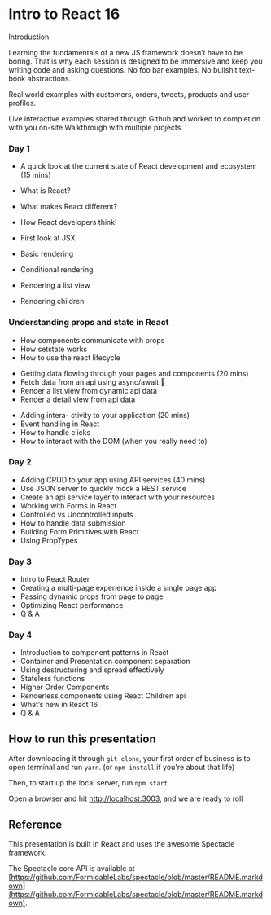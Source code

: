 # Intro to React 16

Introduction

Learning the fundamentals of a new JS framework doesn’t have to be boring. That
is why each session is designed to be immersive and keep you writing code and
asking questions. No foo bar examples. No bullshit text-book abstractions.

Real world examples with customers, orders, tweets, products and user profiles.

Live interactive examples shared through Github and worked to completion with
you on-site Walkthrough with multiple projects

### Day 1

* A quick look at the current state of React development and ecosystem (15 mins)
* What is React?
* What makes React different?
* How React developers think!

* First look at JSX
* Basic rendering
* Conditional rendering
* Rendering a list view
* Rendering children

### Understanding props and state in React

* How components communicate with props
* How setstate works
* How to use the react lifecycle

- Getting data flowing through your pages and components (20 mins)
- Fetch data from an api using async/await 🙌
- Render a list view from dynamic api data
- Render a detail view from api data

* Adding intera- ctivity to your application (20 mins)
* Event handling in React
* How to handle clicks
* How to interact with the DOM (when you really need to)

### Day 2

* Adding CRUD to your app using API services (40 mins)
* Use JSON server to quickly mock a REST service
* Create an api service layer to interact with your resources
* Working with Forms in React
* Controlled vs Uncontrolled inputs
* How to handle data submission
* Building Form Primitives with React
* Using PropTypes

### Day 3

* Intro to React Router
* Creating a multi-page experience inside a single page app
* Passing dynamic props from page to page
* Optimizing React performance
* Q & A

### Day 4

* Introduction to component patterns in React
* Container and Presentation component separation
* Using destructuring and spread effectively
* Stateless functions
* Higher Order Components
* Renderless components using React Children api
* What’s new in React 16
* Q & A

## How to run this presentation

After downloading it through `git clone`, your first order of business is to
open terminal and run `yarn`. (or `npm install` if you're about that life)

Then, to start up the local server, run `npm start`

Open a browser and hit [http://localhost:3003](http://localhost:3003), and we
are ready to roll

## Reference

This presentation is built in React and uses the awesome Spectacle framework.

The Spectacle core API is available at
[https://github.com/FormidableLabs/spectacle/blob/master/README.markdown](https://github.com/FormidableLabs/spectacle/blob/master/README.markdown).
